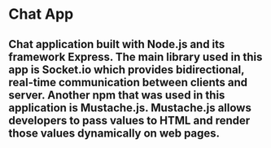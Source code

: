 # Chat App

## Chat application built with Node.js and its framework Express. The main library used in this app is Socket.io which provides bidirectional, real-time communication between clients and server. Another npm that was used in this application is Mustache.js. Mustache.js allows developers to pass values to HTML and render those values dynamically on web pages.
